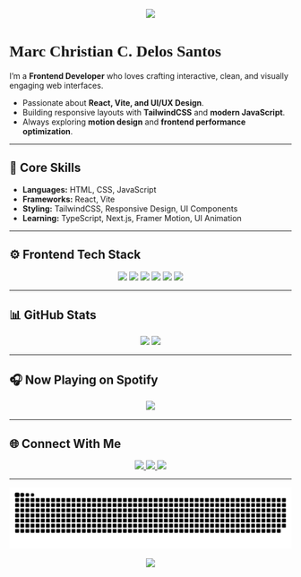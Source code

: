 <p align="center">
  <img src="https://i.pinimg.com/originals/1c/4a/45/1c4a4596912277e7b3b209f1ccf49927.gif" width="800"/>
</p>

# <span style="font-family: 'Press Start 2P', cursive;">Marc Christian C. Delos Santos</span>  

I’m a **Frontend Developer** who loves crafting interactive, clean, and visually engaging web interfaces.  

- Passionate about **React, Vite, and UI/UX Design**.  
- Building responsive layouts with **TailwindCSS** and **modern JavaScript**.  
- Always exploring **motion design** and **frontend performance optimization**.

---

## 🧠 Core Skills

- **Languages:** HTML, CSS, JavaScript  
- **Frameworks:** React, Vite  
- **Styling:** TailwindCSS, Responsive Design, UI Components  
- **Learning:** TypeScript, Next.js, Framer Motion, UI Animation  

---

## ⚙️ Frontend Tech Stack

<p align="center"> 
  <img src="https://img.shields.io/badge/HTML5-E34F26?style=for-the-badge&logo=html5&logoColor=white"/> 
  <img src="https://img.shields.io/badge/CSS3-1572B6?style=for-the-badge&logo=css3&logoColor=white"/> 
  <img src="https://img.shields.io/badge/JavaScript-F7DF1E?style=for-the-badge&logo=javascript&logoColor=black"/> 
  <img src="https://img.shields.io/badge/React-61DAFB?style=for-the-badge&logo=react&logoColor=black"/> 
  <img src="https://img.shields.io/badge/TailwindCSS-06B6D4?style=for-the-badge&logo=tailwindcss&logoColor=white"/> 
  <img src="https://img.shields.io/badge/Vite-646CFF?style=for-the-badge&logo=vite&logoColor=white"/> 
</p>

---

## 📊 GitHub Stats

<p align="center">  
  <img height="180em" src="https://github-readme-stats.vercel.app/api?username=mowreee&show_icons=true&theme=tokyonight" />  
  <img height="180em" src="https://github-readme-streak-stats.herokuapp.com/?user=mowreee&theme=tokyonight" />  
</p>

---

## 🎧 Now Playing on Spotify

<p align="center"> 
  <img src="https://spotify-recently-played-readme.vercel.app/api?user=31m2exjv3uwdl6dl2vb65mtotuau" width="500"/> 
</p>

---

## 🌐 Connect With Me

<p align="center"> 
  <a href="https://www.facebook.com/dlsmcc/"> 
    <img src="https://img.shields.io/badge/Facebook-1877F2?style=for-the-badge&logo=facebook&logoColor=white"/> 
  </a> 
  <a href="https://discord.com/users/800746704646307861"> 
    <img src="https://img.shields.io/badge/Discord-5865F2?style=for-the-badge&logo=discord&logoColor=white"/> 
  </a> 
  <a href="https://open.spotify.com/user/31m2exjv3uwdl6dl2vb65mtotuau?si=b438fc4072994704"> 
    <img src="https://img.shields.io/badge/Spotify-1DB954?style=for-the-badge&logo=spotify&logoColor=white"/> 
  </a> 
</p>

---

<picture align="center">
  <source media="(prefers-color-scheme: dark)" srcset="https://raw.githubusercontent.com/platane/snk/output/github-contribution-grid-snake-dark.svg" />
  <source media="(prefers-color-scheme: light)" srcset="https://raw.githubusercontent.com/platane/snk/output/github-contribution-grid-snake.svg" />
  <img alt="github contribution grid snake animation" src="https://raw.githubusercontent.com/platane/snk/output/github-contribution-grid-snake.svg" />
</picture>

<p align="center">
  <img src="https://i.pinimg.com/originals/c8/e1/3d/c8e13dbd21915f6a925002a284ef7824.gif" width="800"/>
</p>
